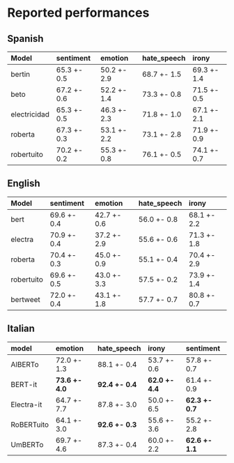 # Reported performances

## Spanish


| Model        | sentiment   | emotion     | hate_speech   | irony       |
|:-------------|:------------|:------------|:--------------|:------------|
| bertin       | 65.3 +- 0.5 | 50.2 +- 2.9 | 68.7 +- 1.5   | 69.3 +- 1.4 |
| beto         | 67.2 +- 0.6 | 52.2 +- 1.4 | 73.3 +- 0.8   | 71.5 +- 0.5 |
| electricidad | 65.3 +- 0.5 | 46.3 +- 2.3 | 71.8 +- 1.0   | 67.1 +- 2.1 |
| roberta      | 67.3 +- 0.3 | 53.1 +- 2.2 | 73.1 +- 2.8   | 71.9 +- 0.9 |
| robertuito   | 70.2 +- 0.2 | 55.3 +- 0.8 | 76.1 +- 0.5   | 74.1 +- 0.7 |


## English

| Model      | sentiment   | emotion     | hate_speech   | irony       |
|:-----------|:------------|:------------|:--------------|:------------|
| bert       | 69.6 +- 0.4 | 42.7 +- 0.6 | 56.0 +- 0.8   | 68.1 +- 2.2 |
| electra    | 70.9 +- 0.4 | 37.2 +- 2.9 | 55.6 +- 0.6   | 71.3 +- 1.8 |
| roberta    | 70.4 +- 0.3 | 45.0 +- 0.9 | 55.1 +- 0.4   | 70.4 +- 2.9 |
| robertuito | 69.6 +- 0.5 | 43.0 +- 3.3 | 57.5 +- 0.2   | 73.9 +- 1.4 |
| bertweet   | 72.0 +- 0.4 | 43.1 +- 1.8 | 57.7 +- 0.7   | 80.8 +- 0.7 |

## Italian

| model      | emotion       | hate_speech       | irony         | sentiment     |
|:-----------|:------------  |:--------------    |:------------  |:------------  |
| AlBERTo    | 72.0 +- 1.3   | 88.1 +- 0.4       | 53.7 +- 0.6   | 57.8 +- 0.7   |
| BERT-it    |**73.6 +- 4.0**| **92.4 +- 0.4**   |**62.0 +- 4.4**| 61.4 +- 0.9   |
| Electra-it | 64.7 +- 7.7   | 87.8 +- 3.0       | 50.0 +- 6.5   |**62.3 +- 0.7**|
| RoBERTuito | 64.1 +- 3.0   |**92.6 +- 0.3**    | 55.6 +- 3.6   | 55.2 +- 2.8   |
| UmBERTo    | 69.7 +- 4.6   | 87.3 +- 0.4       | 60.0 +- 2.2   |**62.6 +- 1.1**|